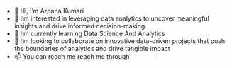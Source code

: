 - 👋 Hi, I’m Arpana Kumari
- 👀 I’m interested in  leveraging data analytics to uncover meaningful insights and drive informed decision-making.
- 🌱 I’m currently learning Data Science And Analytics
- 💞️ I’m looking to collaborate on innovative data-driven projects that push the boundaries of analytics and drive tangible impact
- 📫 You can reach me reach me through 


<!---
rpanakumari/rpanakumari is a ✨ special ✨ repository because its `README.md` (this file) appears on your GitHub profile.
You can click the Preview link to take a look at your changes.
--->
